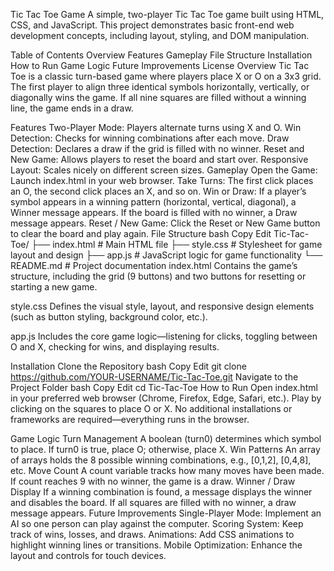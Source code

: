 Tic Tac Toe Game
A simple, two-player Tic Tac Toe game built using HTML, CSS, and JavaScript. This project demonstrates basic front-end web development concepts, including layout, styling, and DOM manipulation.

Table of Contents
Overview
Features
Gameplay
File Structure
Installation
How to Run
Game Logic
Future Improvements
License
Overview
Tic Tac Toe is a classic turn-based game where players place X or O on a 3x3 grid. The first player to align three identical symbols horizontally, vertically, or diagonally wins the game. If all nine squares are filled without a winning line, the game ends in a draw.

Features
Two-Player Mode: Players alternate turns using X and O.
Win Detection: Checks for winning combinations after each move.
Draw Detection: Declares a draw if the grid is filled with no winner.
Reset and New Game: Allows players to reset the board and start over.
Responsive Layout: Scales nicely on different screen sizes.
Gameplay
Open the Game: Launch index.html in your web browser.
Take Turns: The first click places an O, the second click places an X, and so on.
Win or Draw:
If a player’s symbol appears in a winning pattern (horizontal, vertical, diagonal), a Winner message appears.
If the board is filled with no winner, a Draw message appears.
Reset / New Game: Click the Reset or New Game button to clear the board and play again.
File Structure
bash
Copy
Edit
Tic-Tac-Toe/
├── index.html        # Main HTML file
├── style.css         # Stylesheet for game layout and design
├── app.js            # JavaScript logic for game functionality
└── README.md         # Project documentation
index.html
Contains the game’s structure, including the grid (9 buttons) and two buttons for resetting or starting a new game.

style.css
Defines the visual style, layout, and responsive design elements (such as button styling, background color, etc.).

app.js
Includes the core game logic—listening for clicks, toggling between O and X, checking for wins, and displaying results.

Installation
Clone the Repository
bash
Copy
Edit
git clone https://github.com/YOUR-USERNAME/Tic-Tac-Toe.git
Navigate to the Project Folder
bash
Copy
Edit
cd Tic-Tac-Toe
How to Run
Open index.html in your preferred web browser (Chrome, Firefox, Edge, Safari, etc.).
Play by clicking on the squares to place O or X.
No additional installations or frameworks are required—everything runs in the browser.

Game Logic
Turn Management
A boolean (turn0) determines which symbol to place. If turn0 is true, place O; otherwise, place X.
Win Patterns
An array of arrays holds the 8 possible winning combinations, e.g., [0,1,2], [0,4,8], etc.
Move Count
A count variable tracks how many moves have been made. If count reaches 9 with no winner, the game is a draw.
Winner / Draw Display
If a winning combination is found, a message displays the winner and disables the board.
If all squares are filled with no winner, a draw message appears.
Future Improvements
Single-Player Mode: Implement an AI so one person can play against the computer.
Scoring System: Keep track of wins, losses, and draws.
Animations: Add CSS animations to highlight winning lines or transitions.
Mobile Optimization: Enhance the layout and controls for touch devices.